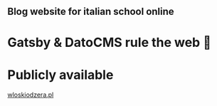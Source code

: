 ## Blog website for italian school online

# Gatsby & DatoCMS rule the web 🚀

# Publicly available

[wloskiodzera.pl](https://www.wloskiodzera.pl "Włoski od zera")

